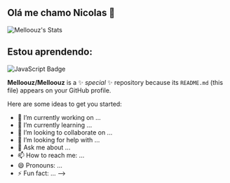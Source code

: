 ## Olá me chamo Nicolas 👋

![Melloouz's Stats](https://github-readme-stats.vercel.app/api?username=Melloouz&theme=synthwave&show_icons=true&hide_border=true&count_private=true)

## Estou aprendendo:  
![JavaScript Badge](https://img.shields.io/badge/JavaScript-F7DF1E?logo=javascript&logoColor=000&style=for-the-badge)

**Melloouz/Melloouz** is a ✨ _special_ ✨ repository because its `README.md` (this file) appears on your GitHub profile.

Here are some ideas to get you started:

- 🔭 I’m currently working on ...
- 🌱 I’m currently learning ...
- 👯 I’m looking to collaborate on ...
- 🤔 I’m looking for help with ...
- 💬 Ask me about ...
- 📫 How to reach me: ...
- 😄 Pronouns: ...
- ⚡ Fun fact: ...
-->
